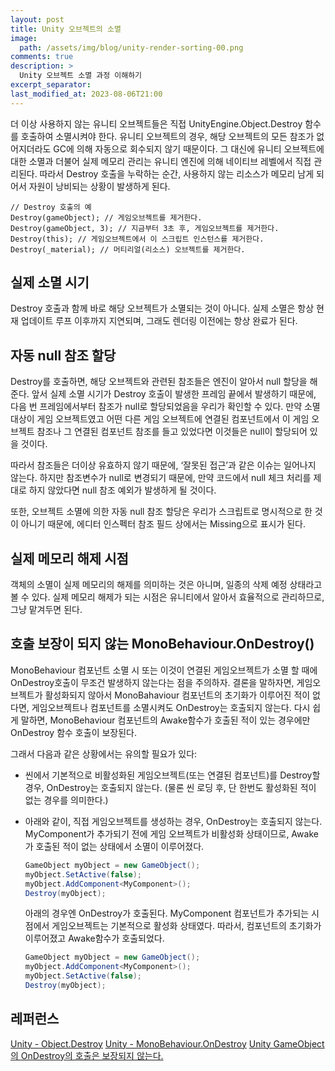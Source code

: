 ```yaml
---
layout: post
title: Unity 오브젝트의 소멸
image: 
  path: /assets/img/blog/unity-render-sorting-00.png
comments: true
description: >
  Unity 오브젝트 소멸 과정 이해하기 
excerpt_separator:
last_modified_at: 2023-08-06T21:00
---
```

더 이상 사용하지 않는 유니티 오브젝트들은 직접 UnityEngine.Object.Destroy 함수를 호출하여 소멸시켜야 한다. 유니티 오브젝트의 경우, 해당 오브젝트의 모든 참조가 없어지더라도 GC에 의해 자동으로 회수되지 않기 때문이다. 그 대신에 유니티 오브젝트에 대한 소멸과 더불어 실제 메모리 관리는 유니티 엔진에 의해 네이티브 레벨에서 직접 관리된다. 따라서 Destroy 호출을 누락하는 순간, 사용하지 않는 리소스가 메모리 남게 되어서 자원이 낭비되는 상황이 발생하게 된다. 

```
// Destroy 호출의 예
Destroy(gameObject); // 게임오브젝트를 제거한다.
Destroy(gameObject, 3); // 지금부터 3초 후, 게임오브젝트를 제거한다.
Destroy(this); // 게임오브젝트에서 이 스크립트 인스턴스를 제거한다.
Destroy(_material); // 머티리얼(리소스) 오브젝트를 제거한다.
```

## 실제 소멸 시기
Destroy 호출과 함께 바로 해당 오브젝트가 소멸되는 것이 아니다. 실제 소멸은 항상 현재 업데이트 루프 이후까지 지연되며, 그래도 렌더링 이전에는 항상 완료가 된다.

## 자동 null 참조 할당
Destroy를 호출하면, 해당 오브젝트와 관련된 참조들은 엔진이 알아서 null 할당을 해준다. 앞서 실제 소멸 시기가 Destroy 호출이 발생한 프레임 끝에서 발생하기 때문에, 다음 번 프레임에서부터 참조가 null로 할당되었음을 우리가 확인할 수 있다. 만약 소멸 대상이 게임 오브젝트였고 어떤 다른 게임 오브젝트에 연결된 컴포넌트에서 이 게임 오브젝트 참조나 그 연결된 컴포넌트 참조를 들고 있었다면 이것들은 null이 할당되어 있을 것이다. 

따라서 참조들은 더이상 유효하지 않기 때문에, ‘잘못된 접근’과 같은 이슈는 일어나지 않는다. 하지만 참조변수가 null로 변경되기 때문에, 만약 코드에서 null 체크 처리를 제대로 하지 않았다면 null 참조 예외가 발생하게 될 것이다. 

또한, 오브젝트 소멸에 의한 자동 null 참조 할당은 우리가 스크립트로 명시적으로 한 것이 아니기 때문에, 에디터 인스펙터 참조 필드 상에서는 Missing으로 표시가 된다.

## 실제 메모리 해제 시점
객체의 소멸이 실제 메모리의 해제를 의미하는 것은 아니며, 일종의 삭제 예정 상태라고 볼 수 있다. 실제 메모리 해제가 되는 시점은 유니티에서 알아서 효율적으로 관리하므로, 그냥 맡겨두면 된다.

## 호출 보장이 되지 않는 MonoBehaviour.OnDestroy()
MonoBehaviour 컴포넌트 소멸 시 또는 이것이 연결된 게임오브젝트가 소멸 할 때에 OnDestroy호출이 무조건 발생하지 않는다는 점을 주의하자. 결론을 말하자면, 게임오브젝트가 활성화되지 않아서 MonoBahaviour 컴포넌트의 초기화가 이루어진 적이 없다면, 게임오브젝트나 컴포넌트를 소멸시켜도 OnDestroy는 호출되지 않는다. 다시 쉽게 말하면, MonoBehaviour 컴포넌트의 Awake함수가 호출된 적이 있는 경우에만 OnDestroy 함수 호출이 보장된다.

그래서 다음과 같은 상황에서는 유의할 필요가 있다:

- 씬에서 기본적으로 비활성화된 게임오브젝트(또는 연결된 컴포넌트)를 Destroy할 경우, OnDestroy는 호출되지 않는다. (물론 씬 로딩 후, 단 한번도 활성화된 적이 없는 경우를 의미한다.)
- 아래와 같이, 직접 게임오브젝트를 생성하는 경우, OnDestroy는 호출되지 않는다. MyComponent가 추가되기 전에 게임 오브젝트가 비활성화 상태이므로, Awake가 호출된 적이 없는 상태에서 소멸이 이루어졌다.    
    ```csharp
    GameObject myObject = new GameObject();
    myObject.SetActive(false);
    myObject.AddComponent<MyComponent>();
    Destroy(myObject);
    ```
    아래의 경우엔 OnDestroy가 호출된다. MyComponent 컴포넌트가 추가되는 시점에서 게임오브젝트는 기본적으로 활성화 상태였다. 따라서, 컴포넌트의 초기화가 이루어졌고 Awake함수가 호출되었다.
    
    ```csharp
    GameObject myObject = new GameObject();
    myObject.AddComponent<MyComponent>();
    myObject.SetActive(false);
    Destroy(myObject);
    ```
## 레퍼런스
[Unity - Object.Destroy](https://docs.unity3d.com/ScriptReference/Object.Destroy.html)
[Unity - MonoBehaviour.OnDestroy](https://docs.unity3d.com/ScriptReference/MonoBehaviour.OnDestroy.html) 
[Unity GameObject의 OnDestroy의 호출은 보장되지 않는다.](https://mentum.tistory.com/621)

